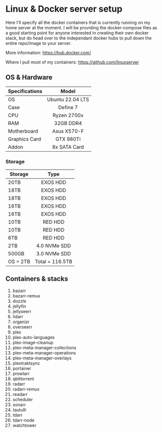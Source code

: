 # Linux & Docker server setup
Here I'll specify all the docker containers that is currently running on my home server at the moment. I will be providing the docker-compose files as a good starting point for anyone interested in creating their own docker stack, but do head over to the independant docker hubs to pull down the entire repo/image to your server. 

More information: https://hub.docker.com/

Where I pull most of my containers: https://github.com/linuxserver

## OS & Hardware

| Specifications  |Model | 
| ------------- |:-------------:| 
| OS     | Ubuntu 22.04 LTS | 
| Case     | Define 7 | 
| CPU      | Ryzen 2700x | 
| RAM | 32GB DDR4 | 
| Motherboard | Asus X570-F | 
| Graphics Card | GTX 980Ti | 
| Addon | 8x SATA Card |  

### Storage

| Storage  | Type |
| ------------- |:-------------:|
| 20TB | EXOS HDD | 
| 18TB | EXOS HDD | 
| 18TB | EXOS HDD | 
| 16TB | EXOS HDD | 
| 16TB | EXOS HDD | 
| 10TB | RED HDD | 
| 10TB | RED HDD |  
| 6TB | RED HDD | 
| 2TB | 4.0 NVMe SDD | 
| 500GB | 3.0 NVMe SDD |
| OS = 2TB | Total = 116.5TB |


## Containers & stacks
1. bazarr
2. bazarr-remux
3. dozzle
4. jellyfin
5. jellyseerr
6. lidarr
7. organizr
8. overseerr
9. plex
10. plex-auto-languages
11. plex-image-cleanup
12. plex-meta-manager-collections
13. plex-meta-manager-operations
14. plex-meta-manager-overlays
15. plextraktsync
16. portainer
17. prowlarr
18. qbittorrent
19. radarr
20. radarr-remux
21. readarr
22. scheduler
23. sonarr
24. tautulli
25. tdarr
26. tdarr-node
27. watchtower
